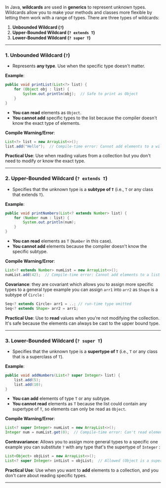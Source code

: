 
In Java, **wildcards** are used in **generics** to represent unknown types. Wildcards allow you to make your methods and classes more flexible by letting them work with a range of types. There are three types of wildcards:

1. **Unbounded Wildcard (`?`)**
2. **Upper-Bounded Wildcard (`? extends T`)**
3. **Lower-Bounded Wildcard (`? super T`)**


---

### **1. Unbounded Wildcard (`?`)**

- Represents **any type**. Use when the specific type doesn't matter.
  
**Example**:
```java
public void printList(List<?> list) {
    for (Object obj : list) {
        System.out.println(obj);  // Safe to print as Object
    }
}
```

- **You can read** elements as `Object`.
- **You cannot add** specific types to the list because the compiler doesn't know the exact type of elements.

**Compile Warning/Error**:
```java
List<?> list = new ArrayList<>();
list.add("Hello");  // Compile-time error: Cannot add elements to a wildcard list
```

**Practical Use**: Use when reading values from a collection but you don't need to modify or know the exact type.

---

### **2. Upper-Bounded Wildcard (`? extends T`)**

- Specifies that the unknown type is a **subtype of `T`** (i.e., `T` or any class that extends `T`).
  
**Example**:
```java
public void printNumbers(List<? extends Number> list) {
    for (Number num : list) {
        System.out.println(num);
    }
}
```

- **You can read** elements as `T` (`Number` in this case).
- **You cannot add** elements because the compiler doesn't know the specific subtype.

**Compile Warning/Error**:
```java
List<? extends Number> numList = new ArrayList<>();
numList.add(42);  // Compile-time error: Cannot add elements to a list with upper-bound wildcard
```

**Covariance**: they are covariant which allows you to assign more specific types to a general type example you can assign `arr1` into `arr2` as `Shape` is a subtype of `Circle` :
```java
Seq<? extends Circle> arr1 = ..; // run-time type omitted 
Seq<? extends Shape> arr2 = arr1;
```

**Practical Use**: Use to **read** values when you're not modifying the collection. It's safe because the elements can always be cast to the upper bound type.

---

### **3. Lower-Bounded Wildcard (`? super T`)**

- Specifies that the unknown type is a **supertype of `T`** (i.e., `T` or any class that is a superclass of `T`).
  
**Example**:
```java
public void addNumbers(List<? super Integer> list) {
    list.add(5);
    list.add(10);
}
```

- **You can add** elements of type `T` or any subtype.
- **You cannot read** elements as `T` because the list could contain any supertype of `T`, so elements can only be read as `Object`.

**Compile Warning/Error**:
```java
List<? super Integer> numList = new ArrayList<>();
Integer num = numList.get(0);  // Compile-time error: Can't read elements as Integer, only Object
```

**Contravariance**: Allows you to assign more general types to a specific one example you can substitute `?` with any type that's the supertype of `Integer` :
```java
List<Object> objList = new ArrayList<>();
List<? super Integer> intList = objList;  // Allowed (Object is a supertype of Integer)
```

**Practical Use**: Use when you want to **add** elements to a collection, and you don't care about reading specific types.

---

